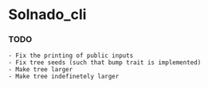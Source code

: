 # Solnado_cli

### TODO
    - Fix the printing of public inputs
    - Fix tree seeds (such that bump trait is implemented)
    - Make tree larger
    - Make tree indefinetely larger